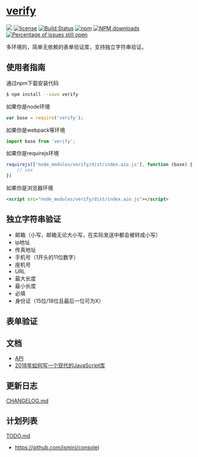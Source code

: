 # [verify](https://github.com/The-End-Hero/verify)
[![](https://img.shields.io/badge/Powered%20by-jslib%20base-brightgreen.svg)](https://github.com//The-End-Hero/verify)
[![license](https://img.shields.io/badge/license-MIT-blue.svg)](https://github.com//The-End-Hero/verify/blob/master/LICENSE)
[![Build Status](https://travis-ci.org/xiping.wang/verify.svg?branch=master)](https://travis-ci.org/xiping.wang/verify)
[![npm](https://img.shields.io/badge/npm-0.1.0-orange.svg)](https://www.npmjs.com/package/verify)
[![NPM downloads](http://img.shields.io/npm/dm/verify.svg?style=flat-square)](http://www.npmtrends.com/verify)
[![Percentage of issues still open](http://isitmaintained.com/badge/open/xiping.wang/verify.svg)](http://isitmaintained.com/project//The-End-Hero/verify "Percentage of issues still open")

多环境的，简单无依赖的表单验证库，支持独立字符串验证。

## 使用者指南
通过npm下载安装代码

```bash
$ npm install --save verify
```

如果你是node环境

```js
var base = require('verify');
```

如果你是webpack等环境

```js
import base from 'verify';
```

如果你是requirejs环境

```js
requirejs(['node_modules/verify/dist/index.aio.js'], function (base) {
    // xxx
})
```

如果你是浏览器环境

```html
<script src="node_modules/verify/dist/index.aio.js"></script>
```



## 独立字符串验证

-  邮箱（小写，邮箱无论大小写，在实际发送中都会被转成小写）
-  ip地址
-  传真地址
-  手机号（1开头的11位数字）
-  座机号
-  URL
-  最大长度
-  最小长度
-  必填
-  身份证（15位/18位且最后一位可为X）



## 表单验证





## 

## 文档

- [API](https://github.com/xiping.wang/verify/blob/master/doc/api.md)
- [2018年如何写一个现代的JavaScript库](https://xiping.wang.com/javascript/2018/08/17/2020-js-lib/)

## 更新日志
[CHANGELOG.md](https://github.com/xiping.wang/verify/blob/master/CHANGELOG.md)

## 计划列表
[TODO.md](https://github.com/xiping.wang/verify/blob/master/TODO.md)

- https://github.com/jsmini/console)
